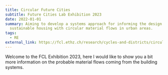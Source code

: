 ```yaml
---
title: Circular Future Cities
subtitle: Future Cities Lab Exhibition 2023
date: 2022-01-01
summary: Aiming to develop a systems approach for informing the design of
  sustainable housing with circular material flows in urban areas.
tags:
  - RE
external_link: https://fcl.ethz.ch/research/cycles-and-districts/circular-future-cities.html
---
```

W﻿elcome to the FCL Exhibition 2023, here I would like to show you a bit more information on the probable material flows coming from the building systems.